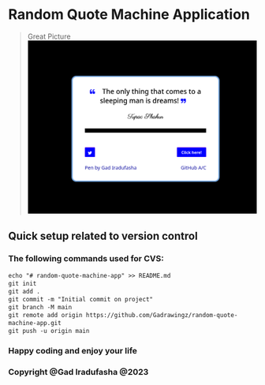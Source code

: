 # Random Quote Machine Application

> Great Picture
![Alt text](image.png)

## Quick setup related to version control

### The following commands used for CVS:

``` git
echo "# random-quote-machine-app" >> README.md
git init
git add .
git commit -m "Initial commit on project"
git branch -M main
git remote add origin https://github.com/Gadrawingz/random-quote-machine-app.git
git push -u origin main

```

### Happy coding and enjoy your life

### Copyright @Gad Iradufasha @2023